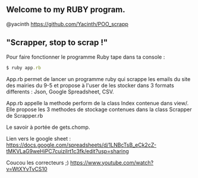 ## Welcome to my RUBY program. 
@yacinth https://github.com/Yacinth/POO_scrapp

## "Scrapper, stop to scrap !"

Pour faire fonctionner le programme Ruby tape dans ta console :
```ruby
$ ruby app.rb
```

App.rb permet de lancer un programme ruby qui scrappe les emails du site des mairies du 9-5 et propose à l'user de les stocker dans 3 formats differents : Json, Google Spreadsheet, CSV.

App.rb appelle la methode perform de la class Index contenue dans view/. Elle propose les 3 methodes de stockage contenues dans la class Scrapper de Scrapper.rb

Le savoir à portée de gets.chomp.

Lien vers le google sheet : https://docs.google.com/spreadsheets/d/1LNBcTsB_eCk2cZ-tMKVLaG9weHiPC7cuizilrt1c3fk/edit?usp=sharing

Coucou les correcteurs ;)
https://www.youtube.com/watch?v=WtXYvTvCS10
